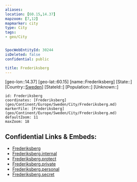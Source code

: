 ```yaml
---
aliases: 
location: [60.15,14.37]
mapzoom: [7,12] 
mapmarker: city 
type: City
tags:
- geo/City


SpocWebEntityId: 30244
isDeleted: false
confidential: public

title: Frederiksberg
---
```

[geo-lon::14.37]
[geo-lat::60.15]
[name::Frederiksberg]
[State::]
[Country::[Sweden](geo/Continent/Europe/Sweden.md)]
[StateId::]
[Population::]
[Unknown::]


```leaflet
id: Frederiksberg
coordinates: [Frederiksberg](geo/Continent/Europe/Sweden/City/Frederiksberg.md)
markerFile: [Frederiksberg](geo/Continent/Europe/Sweden/City/Frederiksberg.md)
defaultZoom: 11 
maxZoom: 18
```


## Confidential Links & Embeds: 
- [Frederiksberg](../../../../../../_public/geo/Continent/Europe/Sweden/City/Frederiksberg.md) 
- [Frederiksberg.internal](../../../../../../_internal/geo/Continent/Europe/Sweden/City/Frederiksberg.internal.md) 
- [Frederiksberg.protect](../../../../../../_protect/geo/Continent/Europe/Sweden/City/Frederiksberg.protect.md) 
- [Frederiksberg.private](../../../../../../_private/geo/Continent/Europe/Sweden/City/Frederiksberg.private.md) 
- [Frederiksberg.personal](../../../../../../_personal/geo/Continent/Europe/Sweden/City/Frederiksberg.personal.md) 
- [Frederiksberg.secret](../../../../../../_secret/geo/Continent/Europe/Sweden/City/Frederiksberg.secret.md) 

